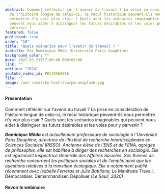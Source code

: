 ```yaml
---
abstract: Comment réfléchir sur l'avenir du travail ? La prise en considération
  de l'histoire longue de celui-ci, le recul historique peuvent-ils nous
  permettre d'y voir plus clair ? Quels sont les scénarios imaginables qui
  peuvent nous aider à distinguer les futurs désirables et les voies pour y
  parvenir ?
featured: false
published: true
order: "10"
title: "Quels scénarios pour l'avenir du travail ? "
subtitle: Par Dominique Méda (Université Paris Dauphine)
background_color: ""
date: 2022-03-21T17:00:00.000+00:00
link: ""
edition: "2024"
youtube_video_id: P8tZ9AEA61E
file: ""
image: /ant-rozetsky-hxolltswrpm-unsplash.jpg
---
```


#### Présentation

Comment réfléchir sur l'avenir du travail ? La prise en considération de l'histoire longue de celui-ci, le recul historique peuvent-ils nous permettre d'y voir plus clair ? Quels sont les scénarios imaginables qui peuvent nous aider à distinguer les futurs désirables et les voies pour y parvenir ?

**_Dominique Méda_** _est actuellement professeure de sociologie à l’Université Paris Dauphine, directrice de l'Institut de recherche Interdisciplinaire en Sciences Sociales( IRISSO). Ancienne élève de l’ENS et de l’ENA, agrégée de philosophie, elle est habilitée à diriger des recherches en sociologie. Elle est également Inspectrice Générale des Affaires Sociales. Ses thèmes de recherche concernent les politiques sociales et de l'emploi ainsi que les questions relatives à la transition écologique. Elle a notamment publié récemment avec Isabelle Ferreras et Julie Battilana,_ Le Manifeste Travail. Démocratiser. Démarchandiser. Dépolluer _(Le Seuil, 2020)_

#### Revoir le webinaire

<YoutubeEmbedded yt="P8tZ9AEA61E" caption ="Quels scénarios pour l'avenir du travail ? Par Dominique Méda (Université Paris Dauphine)"></YoutubeEmbedded>

#####
